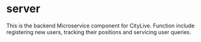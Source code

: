 # server

This is the backend Microservice component for CityLive. Function include registering new users, tracking their positions and servicing user queries.
